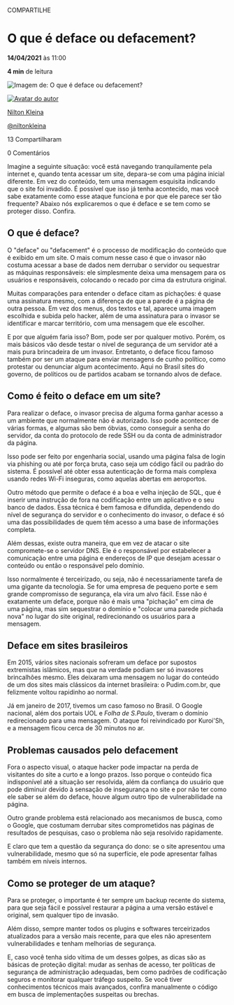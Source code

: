 COMPARTILHE











# O que é deface ou defacement?

**14/04/2021** às 11:00

**4 min** de leitura

![Imagem de: O que é deface ou defacement? ](https://tm.ibxk.com.br/2021/04/13/13130628615169.jpg?ims=1120x420)

[![Avatar do autor]()](https://www.tecmundo.com.br/autor/128-nilton-kleina)

[Nilton Kleina](https://www.tecmundo.com.br/autor/128-nilton-kleina)

[@niltonkleina](https://www.twitter.com/niltonkleina)

13 Compartilharam

0 Comentários

Imagine a seguinte situação: você está navegando tranquilamente pela internet e, quando tenta acessar um site, depara-se com uma página inicial diferente. Em vez do conteúdo, tem uma mensagem esquisita indicando que o site foi invadido. É possível que isso já tenha acontecido, mas você sabe exatamente como esse ataque funciona e por que ele parece ser tão frequente? Abaixo nós explicaremos o que é deface e se tem como se proteger disso. Confira.

## O que é deface?

O "deface" ou "defacement" é o processo de modificação do conteúdo que é exibido em um site. O mais comum nesse caso é que o invasor não costuma acessar a base de dados nem derrubar o servidor ou sequestrar as máquinas responsáveis: ele simplesmente deixa uma mensagem para os usuários e responsáveis, colocando o recado por cima da estrutura original.

Muitas comparações para entender o deface citam as pichações: é quase uma assinatura mesmo, com a diferença de que a parede é a página de outra pessoa. Em vez dos menus, dos textos e tal, aparece uma imagem escolhida e subida pelo hacker, além de uma assinatura para o invasor se identificar e marcar território, com uma mensagem que ele escolher.

E por que alguém faria isso? Bom, pode ser por qualquer motivo. Porém, os mais básicos vão desde testar o nível de segurança de um servidor até a mais pura brincadeira de um invasor. Entretanto, o deface ficou famoso também por ser um ataque para enviar mensagens de cunho político, como protestar ou denunciar algum acontecimento. Aqui no Brasil sites do governo, de políticos ou de partidos acabam se tornando alvos de deface.

## Como é feito o deface em um site?

Para realizar o deface, o invasor precisa de alguma forma ganhar acesso a um ambiente que normalmente não é autorizado. Isso pode acontecer de várias formas, e algumas são bem óbvias, como conseguir a senha do servidor, da conta do protocolo de rede SSH ou da conta de administrador da página.

Isso pode ser feito por engenharia social, usando uma página falsa de login via phishing ou até por força bruta, caso seja um código fácil ou padrão do sistema. É possível até obter essa autenticação de forma mais complexa usando redes Wi-Fi inseguras, como aquelas abertas em aeroportos.

Outro método que permite o deface é a boa e velha injeção de SQL, que é inserir uma instrução de fora na codificação entre um aplicativo e o seu banco de dados. Essa técnica é bem famosa e difundida, dependendo do nível de segurança do servidor e o conhecimento do invasor, o deface é só uma das possibilidades de quem têm acesso a uma base de informações completa.

Além dessas, existe outra maneira, que em vez de atacar o site compromete-se o servidor DNS. Ele é o responsável por estabelecer a comunicação entre uma página e endereços de IP que desejam acessar o conteúdo ou então o responsável pelo domínio.

Isso normalmente é terceirizado, ou seja, não é necessariamente tarefa de uma gigante da tecnologia. Se for uma empresa de pequeno porte e sem grande compromisso de segurança, ela vira um alvo fácil. Esse não é exatamente um deface, porque não é mais uma "pichação" em cima de uma página, mas sim sequestrar o domínio e "colocar uma parede pichada nova" no lugar do site original, redirecionando os usuários para a mensagem.

## Deface em sites brasileiros

Em 2015, vários sites nacionais sofreram um deface por supostos extremistas islâmicos, mas que na verdade podiam ser só invasores brincalhões mesmo. Eles deixaram uma mensagem no lugar do conteúdo de um dos sites mais clássicos da internet brasileira: o Pudim.com.br, que felizmente voltou rapidinho ao normal.

Já em janeiro de 2017, tivemos um caso famoso no Brasil. O Google nacional, além dos portais UOL e *Folha de S.Paulo*, tiveram o domínio redirecionado para uma mensagem. O ataque foi reivindicado por Kuroi'Sh, e a mensagem ficou cerca de 30 minutos no ar.

## Problemas causados pelo defacement

Fora o aspecto visual, o ataque hacker pode impactar na perda de visitantes do site a curto e a longo prazos. Isso porque o conteúdo fica indisponível até a situação ser resolvida, além da confiança do usuário que pode diminuir devido à sensação de insegurança no site e por não ter como ele saber se além do deface, houve algum outro tipo de vulnerabilidade na página.

Outro grande problema está relacionado aos mecanismos de busca, como o Google, que costumam derrubar sites comprometidos nas páginas de resultados de pesquisas, caso o problema não seja resolvido rapidamente.

E claro que tem a questão da segurança do dono: se o site apresentou uma vulnerabilidade, mesmo que só na superfície, ele pode apresentar falhas também em níveis internos.

## Como se proteger de um ataque?

Para se proteger, o importante é ter sempre um backup recente do sistema, para que seja fácil e possível restaurar a página a uma versão estável e original, sem qualquer tipo de invasão.

Além disso, sempre manter todos os plugins e softwares terceirizados atualizados para a versão mais recente, para que eles não apresentem vulnerabilidades e tenham melhorias de segurança.

E, caso você tenha sido vítima de um desses golpes, as dicas são as básicas de proteção digital: mudar as senhas de acesso, ter políticas de segurança de administração adequadas, bem como padrões de codificação seguros e monitorar qualquer tráfego suspeito. Se você tiver conhecimentos técnicos mais avançados, confira manualmente o código em busca de implementações suspeitas ou brechas.
